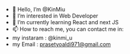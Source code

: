 - 👋 Hello, I’m @KinMiu
- 👀 I’m interested in Web Developer
- 🌱 I’m currently learning React and next JS
- 📫 How to reach me, you can contact me in:
- my instaram : @kinmi_u
- my Email : prasetyoaldi971@gmail.com

